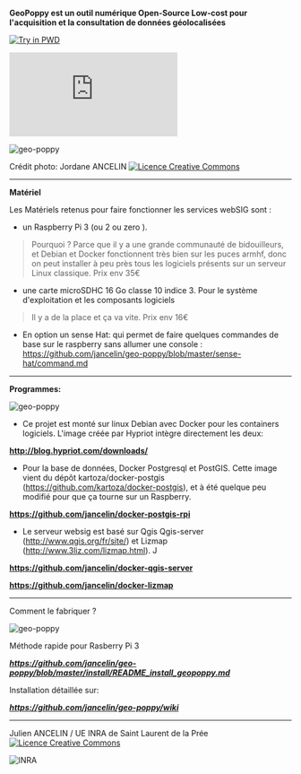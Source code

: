 **GeoPoppy est un outil numérique Open-Source Low-cost pour l'acquisition et la consultation de données géolocalisées**

[![Try in PWD](https://cdn.rawgit.com/play-with-docker/stacks/cff22438/assets/images/button.png)](http://play-with-docker.com?stack=https://raw.githubusercontent.com/jancelin/geo-poppy/master/windowsTablette/docker-compose.yml)

![Installation sur Raspberry pi 3](https://github.com/jancelin/geo-poppy/blob/master/install/README_install_geopoppy.md)

![geo-poppy](https://github.com/jancelin/geo-poppy/blob/master/docs/images/1.png?raw=true)

Crédit photo: Jordane ANCELIN
<a rel="license" href="http://creativecommons.org/licenses/by-sa/4.0/"><img alt="Licence Creative Commons" style="border-width:0" src="https://i.creativecommons.org/l/by-sa/4.0/88x31.png" /></a>

___________________________________________________________________________________
**Matériel**

Les Matériels retenus pour faire fonctionner les services webSIG sont :

* un Raspberry Pi 3 (ou 2 ou zero ).

> Pourquoi ? Parce que il y a une grande communauté de bidouilleurs, et Debian et Docker fonctionnent très bien sur les puces armhf, donc on peut installer à peu près tous les logiciels présents sur un serveur Linux classique. Prix env 35€

* une carte microSDHC 16 Go classe 10 indice 3. Pour le système d'exploitation et les composants logiciels

> Il y a de la place et ça va vite. Prix env 16€

* En option un sense Hat: qui permet de faire quelques commandes de base sur le raspberry sans allumer une console : https://github.com/jancelin/geo-poppy/blob/master/sense-hat/command.md

________________________________________________________________________________

**Programmes:**

![geo-poppy](https://cloud.githubusercontent.com/assets/6421175/7859301/e5f0d6d6-053f-11e5-94ec-e6d9361f1a35.png)


* Ce projet est monté sur linux Debian avec Docker pour les containers logiciels. L'image créée par Hypriot intègre directement les deux:

**http://blog.hypriot.com/downloads/**


* Pour la base de données, Docker Postgresql et PostGIS. Cette image vient du dépôt kartoza/docker-postgis (https://github.com/kartoza/docker-postgis), et à été quelque peu modifié pour que ça tourne sur un Raspberry.


**https://github.com/jancelin/docker-postgis-rpi**


* Le serveur websig est basé sur Qgis Qgis-server (http://www.qgis.org/fr/site/) et Lizmap (http://www.3liz.com/lizmap.html). J

**https://github.com/jancelin/docker-qgis-server**

**https://github.com/jancelin/docker-lizmap**

______________________________________________________________________

Comment le fabriquer ?

![geo-poppy](https://cloud.githubusercontent.com/assets/6421175/12889497/6c3a926e-ce7f-11e5-8391-de6b205307e2.png)

Méthode rapide pour Rasberry Pi 3 

***https://github.com/jancelin/geo-poppy/blob/master/install/README_install_geopoppy.md***


Installation détaillée sur:

***https://github.com/jancelin/geo-poppy/wiki***

____________________________________________________________________________

Julien ANCELIN / UE INRA de Saint Laurent de la Prée
<a rel="license" href="http://creativecommons.org/licenses/by-sa/4.0/"><img alt="Licence Creative Commons" style="border-width:0" src="https://i.creativecommons.org/l/by-sa/4.0/88x31.png" /></a>

 ![INRA](https://github.com/jancelin/geo-poppy/blob/master/docs/images/INRA_logo_small.jpg)

